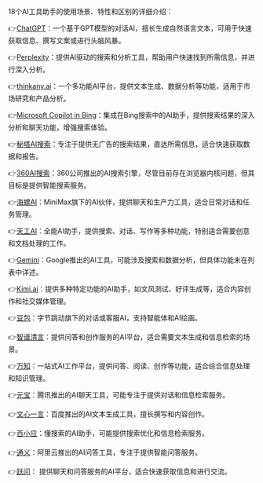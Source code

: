 
18个AI工具助手的使用场景、特性和区别的详细介绍：

👉[ChatGPT](https://chatgpt.com/)：一个基于GPT模型的对话AI，擅长生成自然语言文本，可用于快速获取信息、撰写文案或进行头脑风暴。

👉[Perplexity](https://www.perplexity.ai/)：提供AI驱动的搜索和分析工具，帮助用户快速找到所需信息，并进行深入分析。

👉[thinkany.ai](https://thinkany.ai/zh)：一个多功能AI平台，提供文本生成、数据分析等功能，适用于市场研究和产品分析。

👉[Microsoft Copilot in Bing](https://www.bing.com/chat)：集成在Bing搜索中的AI助手，提供搜索结果的深入分析和聊天功能，增强搜索体验。

👉[秘塔AI搜索](https://metaso.cn/)：专注于提供无广告的搜索结果，直达所需信息，适合快速获取数据和报告。

👉[360AI搜索](https://so.360.com/)：360公司推出的AI搜索引擎，尽管目前存在浏览器内核问题，但其目标是提供智能搜索服务。

👉[海螺AI](https://hailuoai.com/)：MiniMax旗下的AI伙伴，提供聊天和生产力工具，适合日常对话和任务管理。

👉[天工AI](https://www.tiangong.cn/)：全能AI助手，提供搜索、对话、写作等多种功能，特别适合需要创意和文档处理的工作。

👉[Gemini](https://gemini.google.com/app)：Google推出的AI工具，可能涉及搜索和数据分析，但具体功能未在列表中详述。

👉[Kimi.ai](https://kimi.moonshot.cn/)：提供多种特定功能的AI助手，如文风测试、好评生成等，适合内容创作和社交媒体管理。

👉[豆包](https://www.doubao.com/chat/)：字节跳动旗下的对话或客服AI，支持智能体和AI绘画。

👉[智谱清言](https://chatglm.cn/main/alltoolsdetail)：提供问答和创作服务的AI平台，适合需要文本生成和信息检索的场景。

👉[万知](https://www.wanzhi.com/home)：一站式AI工作平台，提供问答、阅读、创作等功能，适合综合信息处理和知识管理。

👉[元宝](https://yuanbao.tencent.com/chat)：腾讯推出的AI聊天工具，可能专注于提供对话和信息检索服务。

👉[文心一言](https://yiyan.baidu.com/)：百度推出的AI文本生成工具，擅长撰写和内容创作。

👉[百小应](https://ying.baichuan-ai.com/chat)：懂搜索的AI助手，可能提供搜索优化和信息检索服务。

👉[通义](https://tongyi.aliyun.com/qianwen/)：阿里云推出的AI问答工具，专注于提供智能问答服务。

👉[跃问](https://yuewen.cn/chats/new)： 提供聊天和问答服务的AI平台，适合快速获取信息和进行交流。
